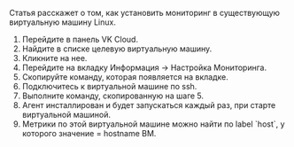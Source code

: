 Статья расскажет о том, как установить мониторинг в существующую виртуальную машину Linux.

1.  Перейдите в панель VK Cloud.
2.  Найдите в списке целевую виртуальную машину.
3.  Кликните на нее.
4.  Перейдите на вкладку Информация -> Настройка Мониторинга.
5.  Скопируйте команду, которая появляется на вкладке.
6.  Подключитесь к виртуальной машине по ssh.
7.  Выполните команду, скопированную на шаге 5.
8.  Агент инсталлирован и будет запускаться каждый раз, при старте виртуальной машиной.
9.  Метрики по этой виртуальной машине можно найти по label \`host\`, у которого значение = hostname ВМ.
